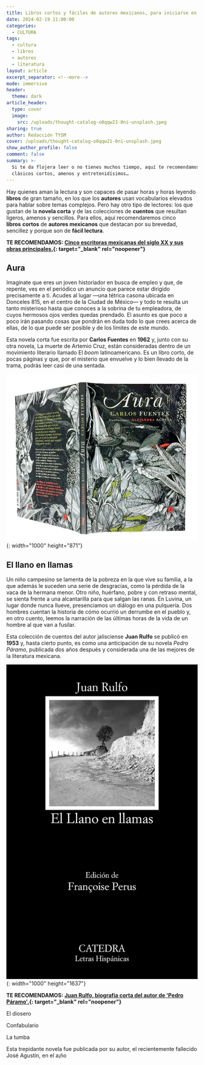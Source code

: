 ```yaml
---
title: Libros cortos y fáciles de autores mexicanos, para iniciarse en la lectura
date: 2024-02-19 11:00:00
categories:
  - CULTURA
tags:
  - cultura
  - libros
  - autores
  - literatura
layout: article
excerpt_separator: <!--more-->
mode: immersive
header:
  theme: dark
article_header:
  type: cover
  image:
    src: /uploads/thought-catalog-o0qqw21-0ni-unsplash.jpeg
sharing: true
author: Redacción TYSM
cover: /uploads/thought-catalog-o0qqw21-0ni-unsplash.jpeg
show_author_profile: false
comment: false
summary: >-
  Si te da flojera leer o no tienes muchos tiempo, aquí te recomendamos unos
  clásicos cortos, amenos y entretenidísimos…
---
```

Hay quienes aman la lectura y son capaces de pasar horas y horas leyendo **libros** de gran tamaño, en los que los **autores** usan vocabularios elevados para hablar sobre temas complejos. Pero hay otro tipo de lectores: los que gustan de la **novela corta** y de las colecciones de **cuentos** que resultan ligeros, amenos y sencillos. Para ellos, aquí recomendaremos cinco **libros**&nbsp;**cortos** de **autores mexicanos** que destacan por su brevedad, sencillez y porque son de **fácil lectura**.

**TE RECOMENDAMOS: [Cinco escritoras mexicanas del siglo XX y sus obras principales.](https://blog.tonoysumariachi.com/cultura/2022/10/05/cinco-escritoras-mexicanas-del-siglo-xx-y-sus-obras-principales.html){: target="_blank" rel="noopener"}**

## Aura

Imagínate que eres un joven historiador en busca de empleo y que, de repente, ves en el periódico un anuncio que parece estar dirigido precisamente a ti. Acudes al lugar —una tétrica casona ubicada en Donceles 815, en el centro de la Ciudad de México— y todo te resulta un tanto misterioso hasta que conoces a la sobrina de tu empleadora, de cuyos hermosos ojos verdes quedas prendado. El asunto es que poco a poco irán pasando cosas que pondrán en duda todo lo que crees acerca de ellas, de lo que puede ser posible y de los límites de este mundo.

Esta novela corta fue escrita por **Carlos Fuentes** en **1962** y, junto con su otra novela, La muerte de Artemio Cruz, están consideradas dentro de un movimiento literario llamado El *boom* latinoamericano. Es un libro corto, de pocas páginas y que, por el misterio que envuelve y lo bien llevado de la trama, podrás leer casi de una sentada.

![](/uploads/aura30333632643.jpeg){: width="1000" height="871"}

## El llano en llamas

Un niño campesino se lamenta de la pobreza en la que vive su familia, a la que además le suceden una serie de desgracias, como la pérdida de la vaca de la hermana menor. Otro niño, huérfano, pobre y con retraso mental, se sienta frente a una alcantarilla para que salgan las ranas. En Luvina, un lugar donde nunca llueve, presenciamos un diálogo en una pulquería. Dos hombres cuentan la historia de cómo ocurrió un derrumbe en el pueblo y, en otro cuento, leemos la narración de las últimas horas de la vida de un hombre al que van a fusilar.

Esta colección de cuentos del autor jalisciense **Juan Rulfo**&nbsp;se publicó en **1953** y, hasta cierto punto, es como una anticipación de su novela *Pedro Páramo*, publicada dos años después y considerada una de las mejores de la literatura mexicana.

![](/uploads/el-llano-en-llamas.jpeg){: width="1000" height="1637"}

**TE RECOMENDAMOS: [Juan Rulfo, biografía corta del autor de 'Pedro Páramo'.](https://blog.tonoysumariachi.com/cultura/2022/07/27/juan-rulfo-biografia-corta-del-autor-de-pedro-paramo.html){: target="_blank" rel="noopener"}**

El diosero

Confabulario

La tumba

Esta trepidante novela fue publicada por su autor, el recientemente fallecido José Agustín, en el a¡ño